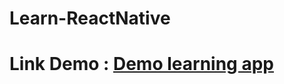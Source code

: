 # Learn-ReactNative
# Link Demo : [Demo learning app](https://drive.google.com/drive/folders/1NXI8i5Tt6zAQf8pYs-nmgpQYhDYlIWjW)